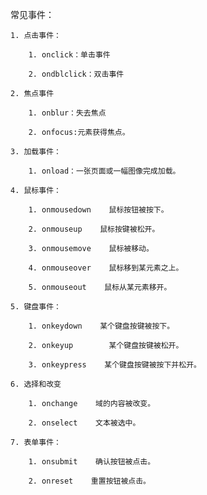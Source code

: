 常见事件：
    
    1. 点击事件：
    
        1. onclick：单击事件
    
        2. ondblclick：双击事件
    
    2. 焦点事件
    
        1. onblur：失去焦点
    
        2. onfocus:元素获得焦点。
    
    3. 加载事件：
    
        1. onload：一张页面或一幅图像完成加载。
    
    4. 鼠标事件：
    
        1. onmousedown    鼠标按钮被按下。
    
        2. onmouseup    鼠标按键被松开。
    
        3. onmousemove    鼠标被移动。
    
        4. onmouseover    鼠标移到某元素之上。
    
        5. onmouseout    鼠标从某元素移开。
    
    5. 键盘事件：
    
        1. onkeydown    某个键盘按键被按下。    
    
        2. onkeyup        某个键盘按键被松开。
    
        3. onkeypress    某个键盘按键被按下并松开。
    
    6. 选择和改变
    
        1. onchange    域的内容被改变。
    
        2. onselect    文本被选中。
    
    7. 表单事件：
    
        1. onsubmit    确认按钮被点击。
    
        2. onreset    重置按钮被点击。
       